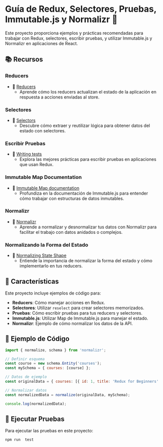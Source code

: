 # Guía de Redux, Selectores, Pruebas, Immutable.js y Normalizr 🚀

Este proyecto proporciona ejemplos y prácticas recomendadas para trabajar con Redux, selectores, escribir pruebas, y utilizar Immutable.js y Normalizr en aplicaciones de React.

## 📚 Recursos

### Reducers
- 📖 [Reducers](https://redux.js.org/tutorials/fundamentals/part-3-state-actions-reducers)
  - Aprende cómo los reducers actualizan el estado de la aplicación en respuesta a acciones enviadas al store.

### Selectores
- 📖 [Selectors](https://redux.js.org/recipes/computing-derived-data)
  - Descubre cómo extraer y reutilizar lógica para obtener datos del estado con selectores.

### Escribir Pruebas
- 📖 [Writing tests](https://redux.js.org/recipes/writing-tests)
  - Explora las mejores prácticas para escribir pruebas en aplicaciones que usan Redux.

### Immutable Map Documentation
- 📖 [Immutable Map documentation](https://immutable-js.github.io/immutable-js/docs/#/Map)
  - Profundiza en la documentación de Immutable.js para entender cómo trabajar con estructuras de datos inmutables.

### Normalizr
- 📖 [Normalizr](https://github.com/paularmstrong/normalizr)
  - Aprende a normalizar y desnormalizar tus datos con Normalizr para facilitar el trabajo con datos anidados o complejos.

### Normalizando la Forma del Estado
- 📖 [Normalizing State Shape](https://redux.js.org/recipes/structuring-reducers/normalizing-state-shape)
  - Entiende la importancia de normalizar la forma del estado y cómo implementarlo en tus reducers.

## 🌟 Características

Este proyecto incluye ejemplos de código para:

- **Reducers**: Cómo manejar acciones en Redux.
- **Selectores**: Utilizar `reselect` para crear selectores memorizados.
- **Pruebas**: Cómo escribir pruebas para tus reducers y selectores.
- **Immutable.js**: Utilizar Map de Immutable.js para manejar el estado.
- **Normalizr**: Ejemplo de cómo normalizar los datos de la API.

## 🚀 Ejemplo de Código

```javascript
import { normalize, schema } from 'normalizr';

// Definir esquema
const course = new schema.Entity('courses');
const mySchema = { courses: [course] };

// Datos de ejemplo
const originalData = { courses: [{ id: 1, title: 'Redux for Beginners' }] };

// Normalizar datos
const normalizedData = normalize(originalData, mySchema);

console.log(normalizedData);
```

## 🧪 Ejecutar Pruebas
Para ejecutar las pruebas en este proyecto:
```
npm run  test
```
